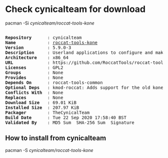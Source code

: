 # Check cynicalteam for download

pacman -Si *cynicalteam/roccat-tools-kone*

<div class="highlight"><pre class="highlight"><text>
<b>Repository</b>      : cynicalteam
<b>Name</b>            : <a href="../../x86_64/roccat-tools-kone-5.9.0-3-x86_64.pkg.tar.zst">roccat-tools-kone</a>
<b>Version</b>         : 5.9.0-3
<b>Description</b>     : Userland applications to configure and make extended use of ROCCAT Kone devices
<b>Architecture</b>    : x86_64
<b>URL</b>             : https://github.com/RoccatTools/roccat-tools
<b>Licenses</b>        : GPL2
<b>Groups</b>          : None
<b>Provides</b>        : None
<b>Depends On</b>      : roccat-tools-common
<b>Optional Deps</b>   : kmod-roccat: Adds support for the old kone device.
<b>Conflicts With</b>  : None
<b>Replaces</b>        : None
<b>Download Size</b>   : 69.01 KiB
<b>Installed Size</b>  : 207.97 KiB
<b>Packager</b>        : TheCynicalTeam <wayne6324@gmail.com>
<b>Build Date</b>      : Tue 22 Sep 2020 17:58:40 BST
<b>Validated By</b>    : MD5 Sum  SHA-256 Sum  Signature
</text></pre></div>

## How to install from cynicalteam

pacman -S *cynicalteam/roccat-tools-kone*
